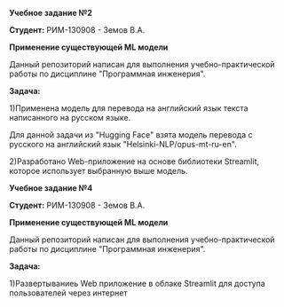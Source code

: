 ****Учебное задание №2****

**Студент:** РИМ-130908 - Земов В.А.

**Применение существующей ML модели**

Данный репозиторий написан для выполнения учебно-практической работы по дисциплине "Программная инженерия".

**Задача:**

1)Применена модель для перевода на английский язык текста написанного на русском языке.

Для данной задачи из "Hugging Face" взята модель перевода с русского на английский язык "Helsinki-NLP/opus-mt-ru-en".

2)Разработано Web-приложение на основе библиотеки Streamlit, которое использует выбранную выше модель.

****Учебное задание №4****

**Студент:** РИМ-130908 - Земов В.А.

**Применение существующей ML модели**

Данный репозиторий написан для выполнения учебно-практической работы по дисциплине "Программная инженерия".

**Задача:**

1)Развертываниеь Web приложение в облаке Streamlit для доступа пользователей через интернет 


